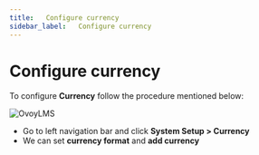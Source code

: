 ```yaml
---
title:   Configure currency
sidebar_label:   Configure currency
---
```


# Configure currency

To configure **Currency**  follow the procedure mentioned below:

![OvoyLMS](/assets/ovoy/currencies.png)

- Go to left navigation bar and click  **System Setup > Currency**
- We can set **currency format** and **add currency**
